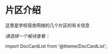 # 片区介绍
这里是学校宿舍网络的几个片区的有关信息


*请选择一个板块查看：*


import DocCardList from '@theme/DocCardList';

<DocCardList  className="docs-card" />
